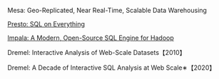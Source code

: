 Mesa: Geo-Replicated, Near Real-Time, Scalable Data  Warehousing

[Presto: SQL on Everything](https://trino.io/Presto_SQL_on_Everything.pdf)

[Impala: A Modern, Open-Source SQL Engine for Hadoop](https://www.cidrdb.org/cidr2015/Papers/CIDR15_Paper28.pdf)

Dremel: Interactive Analysis of Web-Scale Datasets【2010】

Dremel: A Decade of Interactive SQL Analysis at Web Scale∗【2020】


